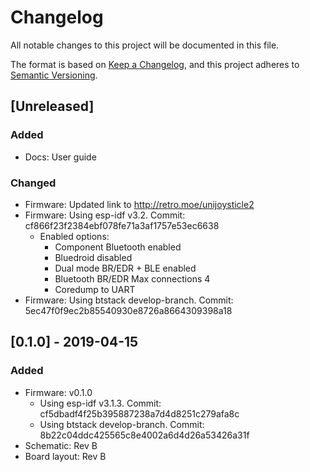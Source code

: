# Changelog
All notable changes to this project will be documented in this file.

The format is based on [Keep a Changelog](https://keepachangelog.com/en/1.0.0/),
and this project adheres to [Semantic Versioning](https://semver.org/spec/v2.0.0.html).

## [Unreleased]
### Added
- Docs: User guide

### Changed
- Firmware: Updated link to http://retro.moe/unijoysticle2
- Firmware: Using esp-idf v3.2. Commit: cf866f23f2384ebf078fe71a3af1757e53ec6638
  - Enabled options:
    - Component Bluetooth enabled
    - Bluedroid disabled
    - Dual mode BR/EDR + BLE enabled
    - Bluetooth BR/EDR Max connections 4
    - Coredump to UART
- Firmware: Using btstack develop-branch. Commit: 5ec47f0f9ec2b85540930e8726a8664309398a18

## [0.1.0] - 2019-04-15
### Added
- Firmware: v0.1.0
  - Using esp-idf v3.1.3. Commit: cf5dbadf4f25b395887238a7d4d8251c279afa8c
  - Using btstack develop-branch. Commit: 8b22c04ddc425565c8e4002a6d4d26a53426a31f
- Schematic: Rev B
- Board layout: Rev B
